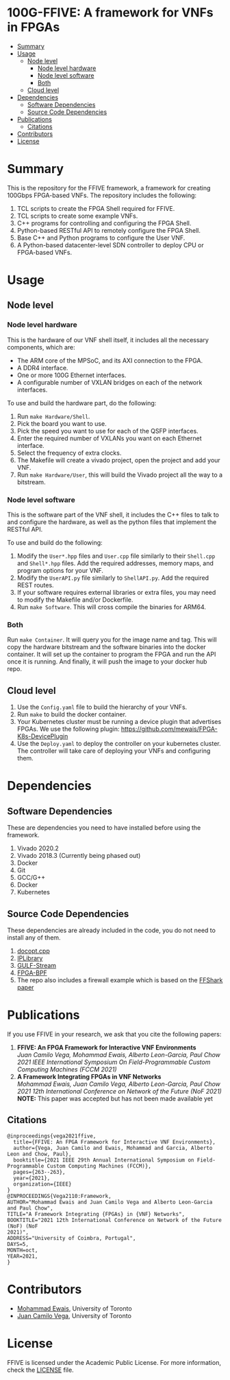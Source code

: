 
# 100G-FFIVE: A framework for VNFs in FPGAs

- [Summary](#summary)
- [Usage](#usage)
  * [Node level](#node-level)
    + [Node level hardware](#node-level-hardware)
    + [Node level software](#node-level-software)
    + [Both](#both)
  * [Cloud level](#cloud-level)
- [Dependencies](#dependencies)
  * [Software Dependencies](#software-dependencies)
  * [Source Code Dependencies](#source-code-dependencies)
- [Publications](#publications)
  * [Citations](#citations)
- [Contributors](#contributors)
- [License](#license)

# Summary
This is the repository for the FFIVE framework, a framework for creating 100Gbps FPGA-based VNFs. The repository includes the following:
1. TCL scripts to create the FPGA Shell required for FFIVE.
2. TCL scripts to create some example VNFs.
3. C++ programs for controlling and configuring the FPGA Shell.
4. Python-based RESTful API to remotely configure the FPGA Shell.
5. Base C++ and Python programs to configure the User VNF.
6. A Python-based datacenter-level SDN controller to deploy CPU or FPGA-based VNFs.

# Usage
## Node level
### Node level hardware
This is the hardware of our VNF shell itself, it includes all the necessary components, which are:
- The ARM core of the MPSoC, and its AXI connection to the FPGA.
- A DDR4 interface.
- One or more 100G Ethernet interfaces.
- A configurable number of VXLAN bridges on each of the network interfaces.

To use and build the hardware part, do the following:
1. Run `make Hardware/Shell`.
2. Pick the board you want to use.
3. Pick the speed you want to use for each of the QSFP interfaces.
4. Enter the required number of VXLANs you want on each Ethernet interface.
5. Select the frequency of extra clocks.
6. The Makefile will create a vivado project, open the project and add your VNF.
7. Run `make Hardware/User`, this will build the Vivado project all the way to a bitstream.

### Node level software
This is the software part of the VNF shell, it includes the C++ files to talk to and configure the hardware, as well as the python files that implement the RESTful API.

To use and build do the following:
1. Modify the `User*.hpp` files and `User.cpp` file similarly to their `Shell.cpp` and `Shell*.hpp` files. Add the required addresses, memory maps, and program options for your VNF.
2. Modify the `UserAPI.py` file similarly to `ShellAPI.py`. Add the required REST routes.
3. If your software requires external libraries or extra files, you may need to modify the Makefile and/or Dockerfile.
4. Run `make Software`. This will cross compile the binaries for ARM64.

### Both
Run `make Container`. It will query you for the image name and tag. This will copy the hardware bitstream and the software binaries into the docker container. It will set up the container to program the FPGA and run the API once it is running. And finally, it will push the image to your docker hub repo.

## Cloud level
1. Use the `Config.yaml` file to build the hierarchy of your VNFs.
2. Run `make` to build the docker container.
3. Your Kubernetes cluster must be running a device plugin that advertises FPGAs. We use the following plugin: https://github.com/mewais/FPGA-K8s-DevicePlugin
4. Use the `Deploy.yaml` to deploy the controller on your kubernetes cluster. The controller will take care of deploying your VNFs and configuring them.

# Dependencies
## Software Dependencies
These are dependencies you need to have installed before using the framework.
1. Vivado 2020.2
2. Vivado 2018.3 (Currently being phased out)
3. Docker
4. Git
5. GCC/G++
6. Docker
7. Kubernetes

## Source Code Dependencies
These dependencies are already included in the code, you do not need to install any of them.

1. [docopt.cpp](https://github.com/docopt/docopt.cpp)
2. [IPLibrary](https://github.com/mewais/IPLibrary)
3. [GULF-Stream](https://github.com/QianfengClarkShen/GULF-Stream)
4. [FPGA-BPF](https://github.com/UofT-HPRC/fpga-bpf)
5. The repo also includes a firewall example which is based on the [FFShark paper](http://www.fccm.org/proceedings/2020/pdfs/FCCM2020-65FOvhMqzyMYm99lfeVKyl/580300a047/580300a047.pdf)

# Publications
If you use FFIVE in your research, we ask that you cite the following papers:

1. **FFIVE: An FPGA Framework for Interactive VNF Environments**  
   _Juan Camilo Vega, Mohammad Ewais, Alberto Leon-Garcia, Paul Chow_  
   _2021 IEEE International Symposium On Field-Programmable Custom Computing Machines (FCCM 2021)_  
2. **A Framework Integrating FPGAs in VNF Networks**  
   _Mohammad Ewais, Juan Camilo Vega, Alberto Leon-Garcia, Paul Chow_  
   _2021 12th International Conference on Network of the Future (NoF 2021)_  
   **NOTE:** This paper was accepted but has not been made available yet

## Citations
```
@inproceedings{vega2021ffive,
  title={FFIVE: An FPGA Framework for Interactive VNF Environments},
  author={Vega, Juan Camilo and Ewais, Mohammad and Garcia, Alberto Leon and Chow, Paul},
  booktitle={2021 IEEE 29th Annual International Symposium on Field-Programmable Custom Computing Machines (FCCM)},
  pages={263--263},
  year={2021},
  organization={IEEE}
}
@INPROCEEDINGS{Vega2110:Framework,
AUTHOR="Mohammad Ewais and Juan Camilo Vega and Alberto Leon-Garcia and Paul Chow",
TITLE="A Framework Integrating {FPGAs} in {VNF} Networks",
BOOKTITLE="2021 12th International Conference on Network of the Future (NoF) (NoF
2021)",
ADDRESS="University of Coimbra, Portugal",
DAYS=5,
MONTH=oct,
YEAR=2021,
}
```

# Contributors
- [Mohammad Ewais](https://mohammad.ewais.ca), University of Toronto
- [Juan Camilo Vega](https://github.com/Juancamilovega), University of Toronto

# License
FFIVE is licensed under the Academic Public License. For more information, check the [LICENSE](https://github.com/UofT-HPRC/FFIVE/blob/master/LICENSE) file.
